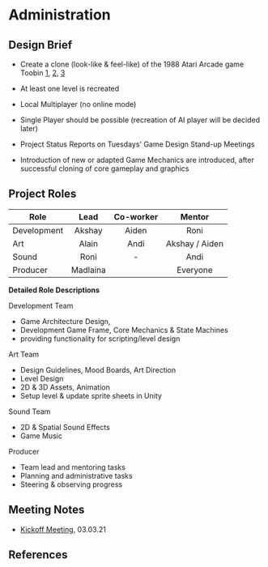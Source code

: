 # Administration


## Design Brief

- Create a clone (look-like & feel-like) of the 1988 Atari Arcade game Toobin [1][1], [2][2], [3][3]
- At least one level is recreated
- Local Multiplayer (no online mode)
- Single Player should be possible (recreation of AI player will be decided later)
- Project Status Reports on Tuesdays' Game Design Stand-up Meetings

- Introduction of new or adapted Game Mechanics are introduced, after successful cloning of core gameplay and graphics


## Project Roles

| Role      	| Lead     	| Co-worker 	| Mentor         	|
|---------------|:---------:|:---------:|:-----------------:|
| Development 	| Akshay   	| Aiden    	| Roni           	|
| Art         	| Alain    	| Andi     	| Akshay / Aiden 	|
| Sound       	| Roni     	| -        	| Andi           	|
| Producer    	| Madlaina 	|          	| Everyone       	|


**Detailed Role Descriptions**

Development Team
- Game Architecture Design, 
- Development Game Frame, Core Mechanics & State Machines
- providing functionality for scripting/level design
 
Art Team
- Design Guidelines, Mood Boards, Art Direction
- Level Design
- 2D & 3D Assets, Animation
- Setup level & update sprite sheets in Unity

Sound Team
- 2D & Spatial Sound Effects
- Game Music


Producer
- Team lead and mentoring tasks
- Planning and administrative tasks
- Steering & observing progress



## Meeting Notes
- [Kickoff Meeting](/documentation/minutes/20210303_kickoff.md), 03.03.21 

## References

[1]: https://www.youtube.com/watch?v=wW-UnMBLKQQ&list=WL&index=45 "Toobin Arcade Machine, YouTube"
[2]: https://www.youtube.com/watch?v=bOjikmZuZz0 "Toobin' - Classic Arcade Game (Atari 1988)"
[3]: https://archive.org/details/arcade_toobin "Toobin Internet Archive & Emulator"
